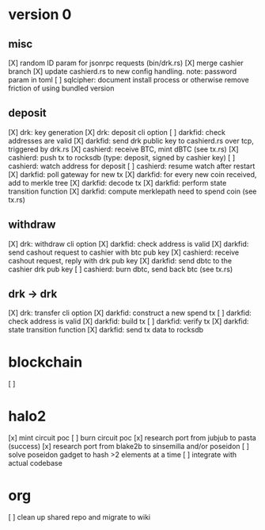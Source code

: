 # version 0

## misc

[X] random ID param for jsonrpc requests (bin/drk.rs)
[X] merge cashier branch
[X] update cashierd.rs to new config handling. note: password param in toml
[ ] sqlcipher: document install process or otherwise remove friction of using bundled version

## deposit

[X] drk: key generation
[X] drk: deposit cli option
[ ] darkfid: check addresses are valid
[X] darkfid: send drk public key to cashierd.rs over tcp, triggered by drk.rs
[X] cashierd: receive BTC, mint dBTC (see tx.rs)
[X] cashierd: push tx to rocksdb (type: deposit, signed by cashier key)
[ ] cashierd: watch address for deposit
[ ] cashierd: resume watch after restart
[X] darkfid: poll gateway for new tx
[X] darkfid: for every new coin received, add to merkle tree
[X] darkfid: decode tx
[X] darkfid: perform state transition function
[X] darkfid: compute merklepath need to spend coin (see tx.rs)

## withdraw

[X] drk: withdraw cli option
[X] darkfid: check address is valid
[X] darkfid: send cashout request to cashier with btc pub key
[X] cashierd: receive cashout request, reply with drk pub key
[X] darkfid: send dbtc to the cashier drk pub key
[ ] cashierd: burn dbtc, send back btc (see tx.rs)

## drk -> drk

[X] drk: transfer cli option
[X] darkfid: construct a new spend tx
[ ] darkfid: check address is valid
[X] darkfid: build tx
[ ] darkfid: verify tx
[X] darkfid: state transition function
[X] darkfid: send tx data to rocksdb

# blockchain

[ ]

# halo2

[x] mint circuit poc
[ ] burn circuit poc
[x] research port from jubjub to pasta (success)
[x] research port from blake2b to sinsemilla and/or poseidon
[ ] solve poseidon gadget to hash >2 elements at a time
[ ] integrate with actual codebase

# org

[ ] clean up shared repo and migrate to wiki
